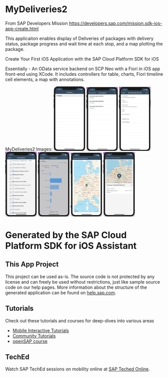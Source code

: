# MyDeliveries2 
From SAP Developers Mission https://developers.sap.com/mission.sdk-ios-app-create.html

This applicaiton enables display of Deliveries of packages with delivery status, package progress and wait time at each stop, and a map plotting the package.

Create Your First iOS Application with the SAP Cloud Platform SDK for iOS

Essentially - An OData service backend on SCP Neo with a Fiori in iOS app front-end using XCode.
It includes controllers for table, charts, Fiori timeline cell elements, a map with annotations. 

MyDeliveries2 Images: <img src="images/MyDeliveries2-1.png" width="100">
<img src="images/MyDeliveries2-2.png" width="100">
<img src="images/MyDeliveries2-3.png" width="100">
<img src="images/MyDeliveries2-4.png" width="100">
<img src="images/MyDeliveries2-5.png" width="100">
<img src="images/MyDeliveries2-6.png" width="100">
<img src="images/MyDeliveries2-7.png" width="100">

# Generated by the SAP Cloud Platform SDK for iOS Assistant

## This App Project
This project can be used as-is. The source code is not protected by any license and can freely be used without restrictions, just like sample source code on our help pages.
More information about the structure of the generated application can be found on [help.sap.com](https://help.sap.com/viewer/fc1a59c210d848babfb3f758a6f55cb1/3.1/en-US/c14683672e9d4df383e8fced4ea9a019.html).

## Tutorials
Check out these tutorials and courses for deep-dives into various areas
* [Mobile Interactive Tutorials](https://www.sap.com/developer/tutorial-navigator/mobile-interactive-tutorials.html)
* [Community Tutorials](https://www.sap.com/developer/topics/cloud-platform-sdk-for-ios.html)
* [openSAP course](https://open.sap.com/courses/ios2)

## TechEd
Watch SAP TechEd sessions on mobility online at [SAP Teched Online](http://www.sapteched.com/online).
